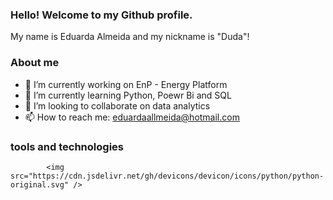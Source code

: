 ### Hello! Welcome to my Github profile.

My name is Eduarda Almeida and my nickname is "Duda"!

### About me

- 🔭 I’m currently working on EnP - Energy Platform
- 🌱 I’m currently learning Python, Poewr Bi and SQL  
- 👯 I’m looking to collaborate on data analytics
- 📫 How to reach me: eduardaallmeida@hotmail.com


### tools and technologies

           
            <img src="https://cdn.jsdelivr.net/gh/devicons/devicon/icons/python/python-original.svg" />
          
          

